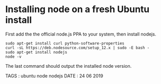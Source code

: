 # Installing node on a fresh Ubuntu install

First add the the official node.js PPA to your system, then install nodejs.

```
sudo apt-get install curl python-software-properties
curl -sL https://deb.nodesource.com/setup_12.x | sudo -E bash -
sudo apt-get install nodejs
node -v
```

The last command should output the installed node version.

TAGS : ubuntu node nodejs
DATE : 24 06 2019